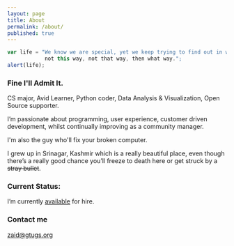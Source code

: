 ```yaml
---
layout: page
title: About
permalink: /about/
published: true
---
```


```javascript
var life = "We know we are special, yet we keep trying to find out in what way: 
            not this way, not that way, then what way.";
alert(life);
```

### Fine I'll Admit It.

CS major, Avid Learner, Python coder, Data Analysis & Visualization, Open Source supporter.

I’m passionate about programming, user experience, customer driven development, whilst continually improving as a community manager.

I'm also the guy who'll fix your broken computer. 

I grew up in Srinagar, Kashmir  which is a really beautiful place, even though there’s a really good chance you’ll freeze to death here or get struck by a ~~stray bullet~~.


### Current Status:

I’m currently [available](mailto:zaid@gtugs.org) for hire.

### Contact me

[zaid@gtugs.org](mailto:zaid@gtugs.org)
